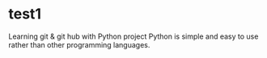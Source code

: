 # test1
Learning git & git hub with Python project
Python is simple and easy to use rather than other programming languages.
